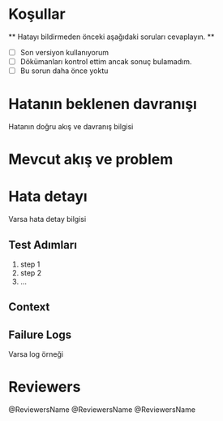 # Koşullar

** Hatayı bildirmeden önceki aşağıdaki soruları cevaplayın. **

- [ ] Son versiyon kullanıyorum 
- [ ] Dökümanları kontrol ettim ancak sonuç bulamadım.
- [ ] Bu sorun daha önce yoktu

# Hatanın beklenen davranışı

Hatanın doğru akış ve davranış bilgisi

# Mevcut akış ve problem


# Hata detayı
Varsa hata detay bilgisi

## Test Adımları

1. step 1
2. step 2
3. ...

## Context


## Failure Logs

Varsa log örneği

# Reviewers

@ReviewersName
@ReviewersName
@ReviewersName
